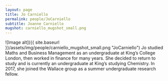 ```yaml
---
layout: page
title: Jo Carniello
permalink: people/JoCarniello
subtitle: Joanne Carniello
mugshot: carniello_mugshot_small.png 
---
```

![Image alt]({{ site.baseurl }}/assets/img/people/carniello_mugshot_small.png "JoCarniello")
Jo studied Maths and Business Management as an undergraduate at King’s College London, then worked in finance for many years.  She decided to return to study and is currently an undergraduate at King’s studying Chemistry.  In 2017, she joined the Wallace group as a summer undergraduate research fellow.
